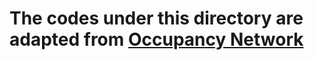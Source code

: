 # The codes under this directory are adapted from [Occupancy Network](https://github.com/autonomousvision/occupancy_networks/tree/master/external/mesh-fusion/libfusiongpu)
